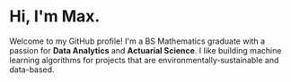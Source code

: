 # Hi, I'm Max.

Welcome to my GitHub profile! I'm a BS Mathematics graduate with a passion for **Data Analytics** and **Actuarial Science**. I like building machine learning algorithms for projects that are environmentally-sustainable and data-based.
